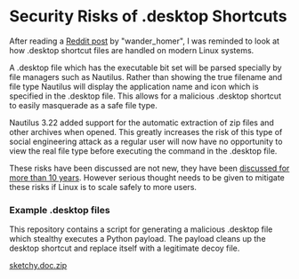 Security Risks of .desktop Shortcuts
====================================

After reading a [Reddit post](https://www.reddit.com/r/linux/comments/gbgoh/til_one_can_drop_any_selected_text_onto_gnome/) by "wander_homer", I was reminded to look at how .desktop shortcut files are handled on modern Linux systems.

A .desktop file which has the executable bit set will be parsed specially by file managers such as Nautilus. Rather than showing the true filename and file type Nautilus will display the application name and icon which is specified in the .desktop file. This allows for a malicious .desktop shortcut to easily masquerade as a safe file type.

Nautilus 3.22 added support for the automatic extraction of zip files and other archives when opened. This greatly increases the risk of this type of social engineering attack as a regular user will now have no opportunity to view the real file type before executing the command in the .desktop file.

These risks have been discussed are not new, they have been [discussed for more than 10 years](https://lwn.net/Articles/178409/). However serious thought needs to be given to mitigate these risks if Linux is to scale safely to more users.

### Example .desktop files

This repository contains a script for generating a malicious .desktop file which stealthy executes a Python payload. The payload cleans up the desktop shortcut and replace itself with a legitimate decoy file.

[sketchy.doc.zip](https://github.com/DonnchaC/desktop-file-social-engineering/raw/master/sketchy.doc.ziр)
